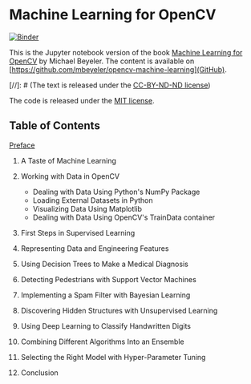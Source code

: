 # Machine Learning for OpenCV

[![Binder](http://mybinder.org/badge.svg)](http://mybinder.org/repo/mbeyeler/opencv-machine-learning)

This is the Jupyter notebook version of the book [Machine Learning for OpenCV]() by Michael Beyeler.
The content is available on [https://github.com/mbeyeler/opencv-machine-learning](GitHub).

[//]: # (The text is released under the [CC-BY-ND-ND license](https://creativecommons.org/licenses/by-nc-nd/3.0/us/legalcode))

The code is released under the [MIT license](https://opensource.org/licenses/MIT).

## Table of Contents

[Preface]()

1. A Taste of Machine Learning

2. Working with Data in OpenCV
   - Dealing with Data Using Python's NumPy Package
   - Loading External Datasets in Python
   - Visualizing Data Using Matplotlib
   - Dealing with Data Using OpenCV's TrainData container

3. First Steps in Supervised Learning

4. Representing Data and Engineering Features

5. Using Decision Trees to Make a Medical Diagnosis

6. Detecting Pedestrians with Support Vector Machines

7. Implementing a Spam Filter with Bayesian Learning

8. Discovering Hidden Structures with Unsupervised Learning

9. Using Deep Learning to Classify Handwritten Digits

10. Combining Different Algorithms Into an Ensemble

11. Selecting the Right Model with Hyper-Parameter Tuning

12. Conclusion